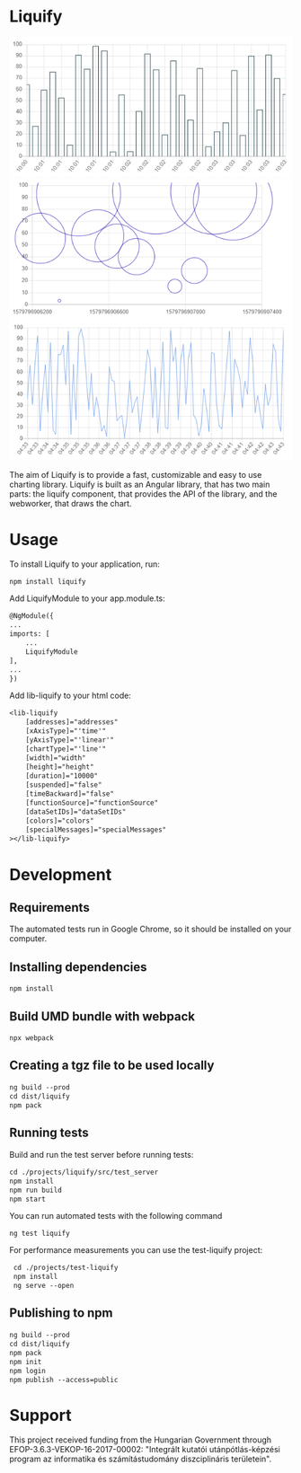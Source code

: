 

# Liquify

![Bar chart](./Bar-chart.png)
![Bubble chart](./Bubble-chart.png)
![Line chart](./Line-chart.png)

The aim of Liquify is to provide a fast, customizable and easy to use charting library.
Liquify is built as an Angular library, that has two main parts: the liquify component, that provides the API of the library, and the webworker, that draws the chart. 
# Usage
To install Liquify to your application, run:

    npm install liquify
Add LiquifyModule to your app.module.ts:

    @NgModule({
    ...
    imports: [
	    ...
	    LiquifyModule
    ],
    ...
    })

Add lib-liquify to your html code:

    <lib-liquify
	    [addresses]="addresses"
	    [xAxisType]="'time'"
	    [yAxisType]="'linear'"
	    [chartType]="'line'"
	    [width]="width"
	    [height]="height"
	    [duration]="10000"
	    [suspended]="false"
	    [timeBackward]="false"
	    [functionSource]="functionSource"
	    [dataSetIDs]="dataSetIDs"
	    [colors]="colors"
	    [specialMessages]="specialMessages"
    ></lib-liquify>


# Development
  
## Requirements

The automated tests run in Google Chrome, so it should be installed on your computer.

## Installing dependencies
    npm install

## Build UMD bundle with webpack

    npx webpack

## Creating a tgz file to be used locally

    ng build --prod
    cd dist/liquify
    npm pack

## Running tests

Build and run the test server before running tests:

	cd ./projects/liquify/src/test_server
	npm install
	npm run build
    npm start
    
You can run automated tests with the following command

    ng test liquify
  
 For performance measurements you can use the test-liquify project:
	 
	 cd ./projects/test-liquify
	 npm install
	 ng serve --open

## Publishing to npm

    ng build --prod
    cd dist/liquify
    npm pack
    npm init
    npm login
    npm publish --access=public

# Support

This project received funding from the Hungarian Government through EFOP-3.6.3-VEKOP-16-2017-00002: "Integrált kutatói utánpótlás-képzési program az informatika és számítástudomány diszciplináris területein".


